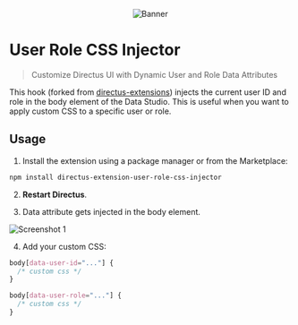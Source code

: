 <p align="center"><img alt="Banner" src="https://raw.githubusercontent.com/nerkarso/directus-extensions/master/.github/banner.png"></p>

# User Role CSS Injector
> Customize Directus UI with Dynamic User and Role Data Attributes

This hook (forked from [directus-extensions](https://github.com/nerkarso/directus-extensions/blob/master/hooks/current-role/README.md)) injects the current user ID and role in the body element of the Data Studio.
This is useful when you want to apply custom CSS to a specific user or role.

## Usage

1. Install the extension using a package manager or from the Marketplace:

```sh
npm install directus-extension-user-role-css-injector
```

2. **Restart Directus**.

3. Data attribute gets injected in the body element.

![Screenshot 1](https://raw.githubusercontent.com/nerkarso/directus-extensions/master/hooks/current-role/.screenshots/01.png)

4. Add your custom CSS:

```css
body[data-user-id="..."] {
  /* custom css */
}

body[data-user-role="..."] {
  /* custom css */
}
```

